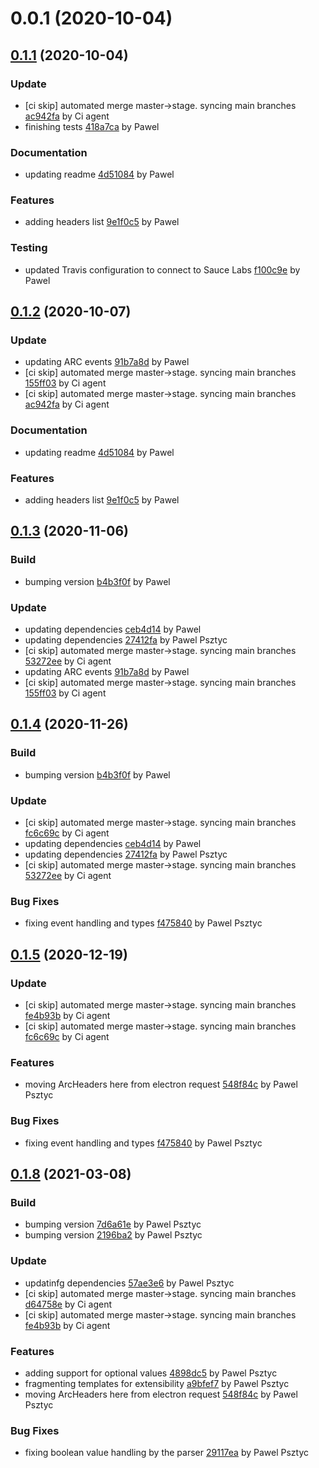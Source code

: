 <a name="0.0.1"></a>
# 0.0.1 (2020-10-04)

<a name="0.1.1"></a>
## [0.1.1](https://github.com/advanced-rest-client/arc-headers/compare/0.0.1...0.1.1) (2020-10-04)

### Update

* [ci skip] automated merge master->stage. syncing main branches [ac942fa](https://github.com/advanced-rest-client/arc-headers/commit/ac942fab032c91c5cfe2c60535d0886105e56ac1) by Ci agent
* finishing tests [418a7ca](https://github.com/advanced-rest-client/arc-headers/commit/418a7cafdc73c5d929a2e64b20e57ed7a749b902) by Pawel


### Documentation

* updating readme [4d51084](https://github.com/advanced-rest-client/arc-headers/commit/4d51084fb4dce03e029fe3822a910070b7f46d2a) by Pawel


### Features

* adding headers list [9e1f0c5](https://github.com/advanced-rest-client/arc-headers/commit/9e1f0c59fa109f99990f63296450c53ba9484be3) by Pawel


### Testing

* updated Travis configuration to connect to Sauce Labs [f100c9e](https://github.com/advanced-rest-client/arc-headers/commit/f100c9e72563d4d87662115041febfc9a4aea386) by Pawel


<a name="0.1.2"></a>
## [0.1.2](https://github.com/advanced-rest-client/arc-headers/compare/0.1.0...0.1.2) (2020-10-07)

### Update

* updating ARC events [91b7a8d](https://github.com/advanced-rest-client/arc-headers/commit/91b7a8dfff4d5e5fb8105533f48a71398bf02d7b) by Pawel
* [ci skip] automated merge master->stage. syncing main branches [155ff03](https://github.com/advanced-rest-client/arc-headers/commit/155ff03446fad810605ec5c3bfeae29d2d72f4e6) by Ci agent
* [ci skip] automated merge master->stage. syncing main branches [ac942fa](https://github.com/advanced-rest-client/arc-headers/commit/ac942fab032c91c5cfe2c60535d0886105e56ac1) by Ci agent


### Documentation

* updating readme [4d51084](https://github.com/advanced-rest-client/arc-headers/commit/4d51084fb4dce03e029fe3822a910070b7f46d2a) by Pawel


### Features

* adding headers list [9e1f0c5](https://github.com/advanced-rest-client/arc-headers/commit/9e1f0c59fa109f99990f63296450c53ba9484be3) by Pawel


<a name="0.1.3"></a>
## [0.1.3](https://github.com/advanced-rest-client/arc-headers/compare/0.1.1...0.1.3) (2020-11-06)

### Build

* bumping version [b4b3f0f](https://github.com/advanced-rest-client/arc-headers/commit/b4b3f0f7980755ac827dbd37c24a7807f7116272) by Pawel


### Update

* updating dependencies [ceb4d14](https://github.com/advanced-rest-client/arc-headers/commit/ceb4d1480f530c530dc5c349c777aa9f5d450fa7) by Pawel
* updating dependencies [27412fa](https://github.com/advanced-rest-client/arc-headers/commit/27412fa06170b3ed596ca1ce8b33570c2c9c9576) by Pawel Psztyc
* [ci skip] automated merge master->stage. syncing main branches [53272ee](https://github.com/advanced-rest-client/arc-headers/commit/53272eecac9686986b636c3b255190f71bab4d9a) by Ci agent
* updating ARC events [91b7a8d](https://github.com/advanced-rest-client/arc-headers/commit/91b7a8dfff4d5e5fb8105533f48a71398bf02d7b) by Pawel
* [ci skip] automated merge master->stage. syncing main branches [155ff03](https://github.com/advanced-rest-client/arc-headers/commit/155ff03446fad810605ec5c3bfeae29d2d72f4e6) by Ci agent


<a name="0.1.4"></a>
## [0.1.4](https://github.com/advanced-rest-client/arc-headers/compare/0.1.2...0.1.4) (2020-11-26)

### Build

* bumping version [b4b3f0f](https://github.com/advanced-rest-client/arc-headers/commit/b4b3f0f7980755ac827dbd37c24a7807f7116272) by Pawel


### Update

* [ci skip] automated merge master->stage. syncing main branches [fc6c69c](https://github.com/advanced-rest-client/arc-headers/commit/fc6c69c1e1175b66b4a50c91550b5380e7f2cfdf) by Ci agent
* updating dependencies [ceb4d14](https://github.com/advanced-rest-client/arc-headers/commit/ceb4d1480f530c530dc5c349c777aa9f5d450fa7) by Pawel
* updating dependencies [27412fa](https://github.com/advanced-rest-client/arc-headers/commit/27412fa06170b3ed596ca1ce8b33570c2c9c9576) by Pawel Psztyc
* [ci skip] automated merge master->stage. syncing main branches [53272ee](https://github.com/advanced-rest-client/arc-headers/commit/53272eecac9686986b636c3b255190f71bab4d9a) by Ci agent


### Bug Fixes

* fixing event handling and types [f475840](https://github.com/advanced-rest-client/arc-headers/commit/f475840b8cda8fccf0dcc9bfb4df135e1c57495c) by Pawel Psztyc


<a name="0.1.5"></a>
## [0.1.5](https://github.com/advanced-rest-client/arc-headers/compare/0.1.3...0.1.5) (2020-12-19)

### Update

* [ci skip] automated merge master->stage. syncing main branches [fe4b93b](https://github.com/advanced-rest-client/arc-headers/commit/fe4b93bcc4d7df2c2f0238dcee050fc77f873b8f) by Ci agent
* [ci skip] automated merge master->stage. syncing main branches [fc6c69c](https://github.com/advanced-rest-client/arc-headers/commit/fc6c69c1e1175b66b4a50c91550b5380e7f2cfdf) by Ci agent


### Features

* moving ArcHeaders here from electron request [548f84c](https://github.com/advanced-rest-client/arc-headers/commit/548f84c38ea7f218adf2e5cbea3d24f04a963697) by Pawel Psztyc


### Bug Fixes

* fixing event handling and types [f475840](https://github.com/advanced-rest-client/arc-headers/commit/f475840b8cda8fccf0dcc9bfb4df135e1c57495c) by Pawel Psztyc


<a name="0.1.8"></a>
## [0.1.8](https://github.com/advanced-rest-client/arc-headers/compare/0.1.4...0.1.8) (2021-03-08)

### Build

* bumping version [7d6a61e](https://github.com/advanced-rest-client/arc-headers/commit/7d6a61e812e50a6c042284b3f7294f6823e4c6d0) by Pawel Psztyc
* bumping version [2196ba2](https://github.com/advanced-rest-client/arc-headers/commit/2196ba2a758cab18bed890dcc716bc3b37645db5) by Pawel Psztyc


### Update

* updatinfg dependencies [57ae3e6](https://github.com/advanced-rest-client/arc-headers/commit/57ae3e625ab4c447cdce6e4a9d8cdc41a463b156) by Pawel Psztyc
* [ci skip] automated merge master->stage. syncing main branches [d64758e](https://github.com/advanced-rest-client/arc-headers/commit/d64758e243686492d22e67d89267f1a27834d99e) by Ci agent
* [ci skip] automated merge master->stage. syncing main branches [fe4b93b](https://github.com/advanced-rest-client/arc-headers/commit/fe4b93bcc4d7df2c2f0238dcee050fc77f873b8f) by Ci agent


### Features

* adding support for optional values [4898dc5](https://github.com/advanced-rest-client/arc-headers/commit/4898dc54d5c14f992dcc31df6772081496077277) by Pawel Psztyc
* fragmenting templates for extensibility [a9bfef7](https://github.com/advanced-rest-client/arc-headers/commit/a9bfef7ad0237574de3a7504d86917584be78000) by Pawel Psztyc
* moving ArcHeaders here from electron request [548f84c](https://github.com/advanced-rest-client/arc-headers/commit/548f84c38ea7f218adf2e5cbea3d24f04a963697) by Pawel Psztyc


### Bug Fixes

* fixing boolean value handling by the parser [29117ea](https://github.com/advanced-rest-client/arc-headers/commit/29117ea12b829ca363b8d16dfe8500e9c86a255b) by Pawel Psztyc


